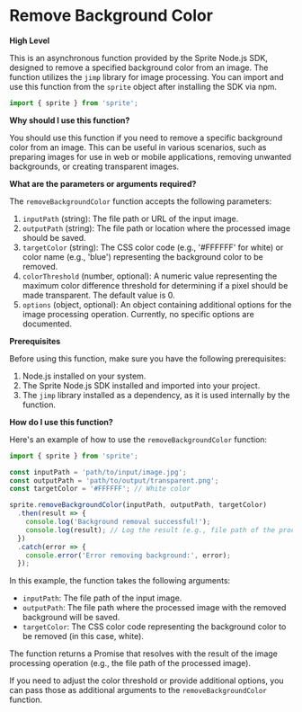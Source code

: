
  
  # **Remove Background Color**

**High Level**

This is an asynchronous function provided by the Sprite Node.js SDK, designed to remove a specified background color from an image. The function utilizes the `jimp` library for image processing. You can import and use this function from the `sprite` object after installing the SDK via npm.

```javascript
import { sprite } from 'sprite';
```

**Why should I use this function?**

You should use this function if you need to remove a specific background color from an image. This can be useful in various scenarios, such as preparing images for use in web or mobile applications, removing unwanted backgrounds, or creating transparent images.

**What are the parameters or arguments required?**

The `removeBackgroundColor` function accepts the following parameters:

1. `inputPath` (string): The file path or URL of the input image.
2. `outputPath` (string): The file path or location where the processed image should be saved.
3. `targetColor` (string): The CSS color code (e.g., '#FFFFFF' for white) or color name (e.g., 'blue') representing the background color to be removed.
4. `colorThreshold` (number, optional): A numeric value representing the maximum color difference threshold for determining if a pixel should be made transparent. The default value is 0.
5. `options` (object, optional): An object containing additional options for the image processing operation. Currently, no specific options are documented.

**Prerequisites**

Before using this function, make sure you have the following prerequisites:

1. Node.js installed on your system.
2. The Sprite Node.js SDK installed and imported into your project.
3. The `jimp` library installed as a dependency, as it is used internally by the function.

**How do I use this function?**

Here's an example of how to use the `removeBackgroundColor` function:

```javascript
import { sprite } from 'sprite';

const inputPath = 'path/to/input/image.jpg';
const outputPath = 'path/to/output/transparent.png';
const targetColor = '#FFFFFF'; // White color

sprite.removeBackgroundColor(inputPath, outputPath, targetColor)
  .then(result => {
    console.log('Background removal successful!');
    console.log(result); // Log the result (e.g., file path of the processed image)
  })
  .catch(error => {
    console.error('Error removing background:', error);
  });
```

In this example, the function takes the following arguments:

- `inputPath`: The file path of the input image.
- `outputPath`: The file path where the processed image with the removed background will be saved.
- `targetColor`: The CSS color code representing the background color to be removed (in this case, white).

The function returns a Promise that resolves with the result of the image processing operation (e.g., the file path of the processed image).

If you need to adjust the color threshold or provide additional options, you can pass those as additional arguments to the `removeBackgroundColor` function.
  
  